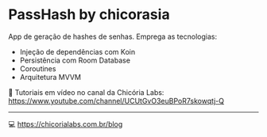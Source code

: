 # PassHash by chicorasia

App de geração de hashes de senhas. Emprega as tecnologias:

- Injeção de dependências com Koin
- Persistência com Room Database
- Coroutines
- Arquitetura MVVM

:vhs: Tutoriais em vídeo no canal da Chicória Labs: https://www.youtube.com/channel/UCUtGvO3euBPoR7skowqtj-Q

****
:computer: https://chicorialabs.com.br/blog